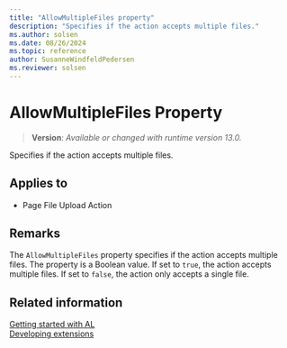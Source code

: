 ```yaml
---
title: "AllowMultipleFiles property"
description: "Specifies if the action accepts multiple files."
ms.author: solsen
ms.date: 08/26/2024
ms.topic: reference
author: SusanneWindfeldPedersen
ms.reviewer: solsen
---
```

[//]: # (START>DO_NOT_EDIT)
[//]: # (IMPORTANT:Do not edit any of the content between here and the END>DO_NOT_EDIT.)
[//]: # (Any modifications should be made in the .xml files in the ModernDev repo.)
# AllowMultipleFiles Property
> **Version**: _Available or changed with runtime version 13.0._

Specifies if the action accepts multiple files.

## Applies to
-   Page File Upload Action

[//]: # (IMPORTANT: END>DO_NOT_EDIT)

## Remarks

The `AllowMultipleFiles` property specifies if the action accepts multiple files. The property is a Boolean value. If set to `true`, the action accepts multiple files. If set to `false`, the action only accepts a single file. <!-- For more information, see [Add drop zones for file uploads](devenv-extending-drop-zones.md). -->

## Related information  

[Getting started with AL](../devenv-get-started.md)  
[Developing extensions](../devenv-dev-overview.md)  
